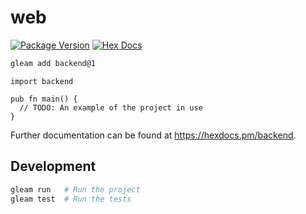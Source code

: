 # web

[![Package Version](https://img.shields.io/hexpm/v/backend)](https://hex.pm/packages/backend)
[![Hex Docs](https://img.shields.io/badge/hex-docs-ffaff3)](https://hexdocs.pm/backend/)

```sh
gleam add backend@1
```
```gleam
import backend

pub fn main() {
  // TODO: An example of the project in use
}
```

Further documentation can be found at <https://hexdocs.pm/backend>.

## Development

```sh
gleam run   # Run the project
gleam test  # Run the tests
```